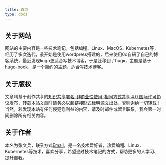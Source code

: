 ```yaml
---
title: 首页
type: docs
---
```


## 关于网站

网站的主要内容是一些技术笔记，包括编程、Linux、MacOS、Kubernetes等，经历了多次迭代，最开始是使用wordpress搭建的，后来使用Go自研了自己的博客系统，最近发现hugo更适合写技术博客，于是迁移到了hugo，主题是基于[hugo-book](https://github.com/alex-shpak/hugo-book)，是一个简约的主题，适合写技术博客。


## 关于版权

文章均基于创作共享的[知识共享署名-非商业性使用-相同方式共享 4.0 国际许可协议](https://creativecommons.org/licenses/by-nc-sa/2.5/cn/)发布，转载本站文章时请务必以超链接形式标明源文出处，否则谢绝一切转载！当然，若发现本站有任何侵犯您利益的内容，请及时邮件或留言联系，我会第一时间删除所有相关内容。


## 关于作者

本名为张文兵，联系方式[Email](mailto:postmaster@zhangwenbing.com)，是一名技术爱好者，热爱编程、Linux、Kubernetes等技术，喜欢分享，希望通过技术笔记的方式，帮助更多的人学习、提升自我。
